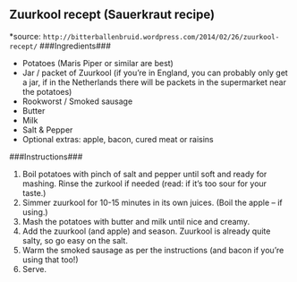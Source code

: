 Zuurkool recept (Sauerkraut recipe)
----------------------------------
*source: `http://bitterballenbruid.wordpress.com/2014/02/26/zuurkool-recept/`
###Ingredients###
- Potatoes (Maris Piper or similar are best)
- Jar / packet of Zuurkool (if you’re in England, you can probably only get a jar, if in the Netherlands there will be packets in the supermarket near the potatoes)
- Rookworst / Smoked sausage
- Butter
- Milk
- Salt & Pepper
- Optional extras: apple, bacon, cured meat or raisins

###Instructions###
1. Boil potatoes with pinch of salt and pepper until soft and ready for mashing. Rinse the zurkool if needed (read: if it’s too sour for your taste.)
2. Simmer zuurkool for 10-15 minutes in its own juices. (Boil the apple – if using.)
3. Mash the potatoes with butter and milk until nice and creamy.
4. Add the zuurkool (and apple) and season. Zuurkool is already quite salty, so go easy on the salt.
5. Warm the smoked sausage as per the instructions (and bacon if you’re using that too!)
6. Serve.


